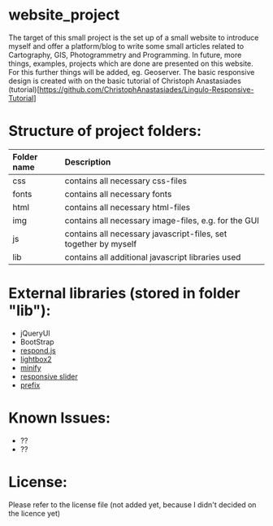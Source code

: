 # website_project
The target of this small project is the set up of a small website to introduce myself and offer a platform/blog to write some small articles related to Cartography, GIS, Photogrammetry and Programming. In future, more things, examples, projects which are done are presented on this website. For this further things will be added, eg. Geoserver. 
The basic responsive design is created with on the basic tutorial of Christoph Anastasiades (tutorial)[https://github.com/ChristophAnastasiades/Lingulo-Responsive-Tutorial]

# Structure of project folders:

|Folder name | Description |
|:------------|:-------------|
|css |contains all necessary css-files|
|fonts|contains all necessary fonts|
|html|contains all necessary html-files
|img|contains all necessary image-files, e.g. for the GUI|
|js|contains all necessary javascript-files, set together by myself|
|lib|contains all additional javascript libraries used|

# External libraries (stored in folder "lib"):

-	jQueryUI
-	BootStrap
-	[respond.js](https://github.com/scottjehl/Respond)
-	[lightbox2](http://lokeshdhakar.com/projects/lightbox2/)
-	[minify](https://github.com/mrclay/minify)
-	[responsive slider](http://www.slidesjs.com/)
-	[prefix](http://leaverou.github.io/prefixfree/)

# Known Issues:
-	??
-	??

# License:
Please refer to the license file (not added yet, because I didn't decided on the licence yet)

